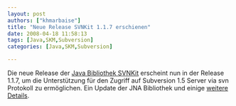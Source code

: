 ```yaml
---
layout: post
authors: ["khmarbaise"]
title: "Neue Release SVNKit 1.1.7 erschienen"
date: 2008-04-18 11:58:13
tags: [Java,SKM,Subversion]
categories: [Java,SKM,Subversion]

---
```

Die neue Release der <a href="http://www.svnkit.com"  title="SVNKit">Java Bibliothek SVNKit</a> erscheint nun in der Release 1.1.7, um die Unterstützung für den Zugriff auf Subversion 1.5 Server via svn Protokoll zu ermöglichen. Ein Update der JNA Bibliothek und einige <a href="http://svn.svnkit.com/repos/svnkit/tags/1.1.7/changelog.txt"  title="ChangeLog">weitere Details</a>.
